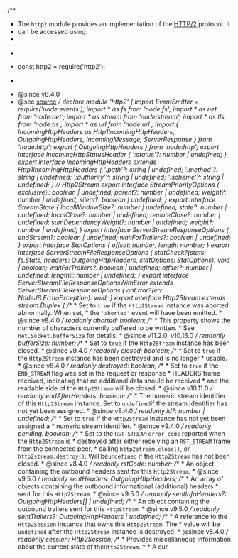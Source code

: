 /**
 * The `http2` module provides an implementation of the [HTTP/2](https://tools.ietf.org/html/rfc7540) protocol. It
 * can be accessed using:
 *
 * ```js
 * const http2 = require('http2');
 * ```
 * @since v8.4.0
 * @see [source](https://github.com/nodejs/node/blob/v18.0.0/lib/http2.js)
 */
declare module 'http2' {
    import EventEmitter = require('node:events');
    import * as fs from 'node:fs';
    import * as net from 'node:net';
    import * as stream from 'node:stream';
    import * as tls from 'node:tls';
    import * as url from 'node:url';
    import { IncomingHttpHeaders as Http1IncomingHttpHeaders, OutgoingHttpHeaders, IncomingMessage, ServerResponse } from 'node:http';
    export { OutgoingHttpHeaders } from 'node:http';
    export interface IncomingHttpStatusHeader {
        ':status'?: number | undefined;
    }
    export interface IncomingHttpHeaders extends Http1IncomingHttpHeaders {
        ':path'?: string | undefined;
        ':method'?: string | undefined;
        ':authority'?: string | undefined;
        ':scheme'?: string | undefined;
    }
    // Http2Stream
    export interface StreamPriorityOptions {
        exclusive?: boolean | undefined;
        parent?: number | undefined;
        weight?: number | undefined;
        silent?: boolean | undefined;
    }
    export interface StreamState {
        localWindowSize?: number | undefined;
        state?: number | undefined;
        localClose?: number | undefined;
        remoteClose?: number | undefined;
        sumDependencyWeight?: number | undefined;
        weight?: number | undefined;
    }
    export interface ServerStreamResponseOptions {
        endStream?: boolean | undefined;
        waitForTrailers?: boolean | undefined;
    }
    export interface StatOptions {
        offset: number;
        length: number;
    }
    export interface ServerStreamFileResponseOptions {
        statCheck?(stats: fs.Stats, headers: OutgoingHttpHeaders, statOptions: StatOptions): void | boolean;
        waitForTrailers?: boolean | undefined;
        offset?: number | undefined;
        length?: number | undefined;
    }
    export interface ServerStreamFileResponseOptionsWithError extends ServerStreamFileResponseOptions {
        onError?(err: NodeJS.ErrnoException): void;
    }
    export interface Http2Stream extends stream.Duplex {
        /**
         * Set to `true` if the `Http2Stream` instance was aborted abnormally. When set,
         * the `'aborted'` event will have been emitted.
         * @since v8.4.0
         */
        readonly aborted: boolean;
        /**
         * This property shows the number of characters currently buffered to be written.
         * See `net.Socket.bufferSize` for details.
         * @since v11.2.0, v10.16.0
         */
        readonly bufferSize: number;
        /**
         * Set to `true` if the `Http2Stream` instance has been closed.
         * @since v9.4.0
         */
        readonly closed: boolean;
        /**
         * Set to `true` if the `Http2Stream` instance has been destroyed and is no longer
         * usable.
         * @since v8.4.0
         */
        readonly destroyed: boolean;
        /**
         * Set to `true` if the `END_STREAM` flag was set in the request or response
         * HEADERS frame received, indicating that no additional data should be received
         * and the readable side of the `Http2Stream` will be closed.
         * @since v10.11.0
         */
        readonly endAfterHeaders: boolean;
        /**
         * The numeric stream identifier of this `Http2Stream` instance. Set to `undefined`if the stream identifier has not yet been assigned.
         * @since v8.4.0
         */
        readonly id?: number | undefined;
        /**
         * Set to `true` if the `Http2Stream` instance has not yet been assigned a
         * numeric stream identifier.
         * @since v9.4.0
         */
        readonly pending: boolean;
        /**
         * Set to the `RST_STREAM` `error code` reported when the `Http2Stream` is
         * destroyed after either receiving an `RST_STREAM` frame from the connected peer,
         * calling `http2stream.close()`, or `http2stream.destroy()`. Will be`undefined` if the `Http2Stream` has not been closed.
         * @since v8.4.0
         */
        readonly rstCode: number;
        /**
         * An object containing the outbound headers sent for this `Http2Stream`.
         * @since v9.5.0
         */
        readonly sentHeaders: OutgoingHttpHeaders;
        /**
         * An array of objects containing the outbound informational (additional) headers
         * sent for this `Http2Stream`.
         * @since v9.5.0
         */
        readonly sentInfoHeaders?: OutgoingHttpHeaders[] | undefined;
        /**
         * An object containing the outbound trailers sent for this `HttpStream`.
         * @since v9.5.0
         */
        readonly sentTrailers?: OutgoingHttpHeaders | undefined;
        /**
         * A reference to the `Http2Session` instance that owns this `Http2Stream`. The
         * value will be `undefined` after the `Http2Stream` instance is destroyed.
         * @since v8.4.0
         */
        readonly session: Http2Session;
        /**
         * Provides miscellaneous information about the current state of the`Http2Stream`.
         *
         * A cur